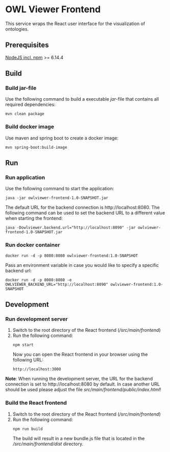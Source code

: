 # OWL Viewer Frontend

This service wraps the React user interface for the visualization of ontologies.

## Prerequisites
[NodeJS incl. npm](https://nodejs.org/en/) >= 6.14.4

## Build

### Build jar-file
Use the following command to build a executable _jar_-file that contains all required dependencies:
```
mvn clean package
```
### Build docker image
Use maven and spring boot to create a docker image:
```
mvn spring-boot:build-image
```

## Run

### Run application
Use the following command to start the application:
```
java -jar owlviewer-frontend-1.0-SNAPSHOT.jar
```

The default URL for the backend connection is http://localhost:8080. The following command can be used to set the
backend URL to a different value when starting the frontend:

```
java -Dowlviewer.backend.url="http://localhost:8090" -jar owlviewer-frontend-1.0-SNAPSHOT.jar
```

### Run docker container
```
docker run -d -p 8080:8080 owlviewer-frontend:1.0-SNAPSHOT
```
Pass an environment variable in case you would like to specify a specific backend url:
```
docker run -d -p 8080:8080 -e OWLVIEWER_BACKEND_URL="http://localhost:8090" owlviewer-frontend:1.0-SNAPSHOT
```

## Development

### Run development server
1. Switch to the root directory of the React frontend (_/src/main/frontend_)
2. Run the following command:
   ```
   npm start
   ```
   Now you can open the React frontend in your browser using the following URL:
   ```
   http://localhost:3000
   ```  

**Note**: When running the development server, the URL for the backend connection is set to http://localhost:8080 by 
default. In case another URL should be used please adjust the file _src/main/frontend/public/index.html_!

### Build the React frontend
1. Switch to the root directory of the React frontend (_/src/main/frontend_)
2. Run the following command:
   ```
   npm run build
   ```
   The build will result in a new bundle.js file that is located in the _/src/main/frontend/dist_ directory.
   
